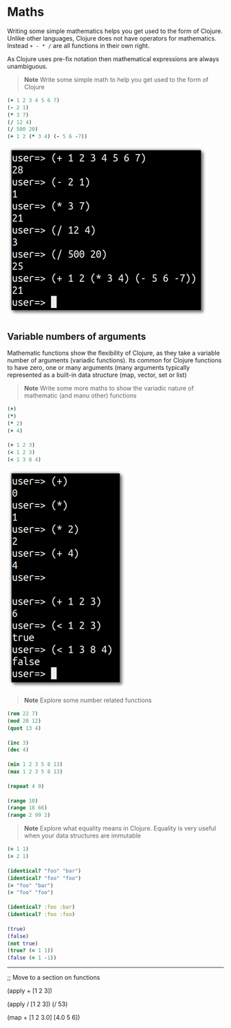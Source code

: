 # Maths

  Writing some simple mathematics helps you get used to the form of Clojure.  Unlike other languages, Clojure does not have operators for mathematics.  Instead `+ - * /` are all functions in their own right.
  
  As Clojure uses pre-fix notation then mathematical expressions are always unambiguous.

> **Note** Write some simple math to help you get used to the form of Clojure

```clojure
(+ 1 2 3 4 5 6 7) 
(- 2 1)
(* 3 7)
(/ 12 4)
(/ 500 20)
(+ 1 2 (* 3 4) (- 5 6 -7))
```

![](../images/clojure-playground-maths.png)

## Variable numbers of arguments

  Mathematic functions show the flexibility of Clojure, as they take a variable number of arguments (variadic functions).  Its common for Clojure functions to have zero, one or many arguments (many arguments typically represented as a built-in data structure (map, vector, set or list)

> **Note** Write some more maths to show the variadic nature of mathematic (and manu other) functions

```clojure
(+)
(*)
(* 2)
(+ 4)

(+ 1 2 3)
(< 1 2 3)
(< 1 3 8 4)
```

![](../images/clojure-playground-maths-variadic-functions.png)

> **Note** Explore some number related functions 

```clojure
(rem 22 7)
(mod 20 12)
(quot 13 4)

(inc 3)
(dec 4)

(min 1 2 3 5 8 13)
(max 1 2 3 5 8 13)

(repeat 4 9)

(range 10)
(range 18 66)
(range 2 99 2)
```

> **Note** Explore what equality means in Clojure.  Equality is very useful when your data structures are immutable

```clojure
(= 1 1) 
(= 2 1) 

(identical? "foo" "bar")
(identical? "foo" "foo")
(= "foo" "bar")
(= "foo" "foo")

(identical? :foo :bar)
(identical? :foo :foo)

(true)
(false)
(not true)
(true? (= 1 1))
(false (= 1 -1)) 
```
---

;; Move to a section on functions 

(apply + [1 2 3])

(apply / [1 2 3])
(/ 53)

(map + [1 2 3.0] [4.0 5 6])

